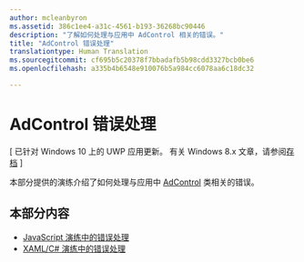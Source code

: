 ```yaml
---
author: mcleanbyron
ms.assetid: 386c1ee4-a31c-4561-b193-36268bc90446
description: "了解如何处理与应用中 AdControl 相关的错误。"
title: "AdControl 错误处理"
translationtype: Human Translation
ms.sourcegitcommit: cf695b5c20378f7bbadafb5b98cdd3327bcb0be6
ms.openlocfilehash: a335b4b6548e910076b5a984cc6078aa6c18dc32

---
```


# AdControl 错误处理


\[ 已针对 Windows 10 上的 UWP 应用更新。 有关 Windows 8.x 文章，请参阅[存档](http://go.microsoft.com/fwlink/p/?linkid=619132) \]

本部分提供的演练介绍了如何处理与应用中 [AdControl](https://msdn.microsoft.com/library/windows/apps/microsoft.advertising.winrt.ui.adcontrol.aspx) 类相关的错误。

## 本部分内容


* [JavaScript 演练中的错误处理](error-handling-in-javascript-walkthrough.md)
* [XAML/C# 演练中的错误处理](error-handling-in-xamlc-walkthrough.md)

 

 



<!--HONumber=Jun16_HO4-->


